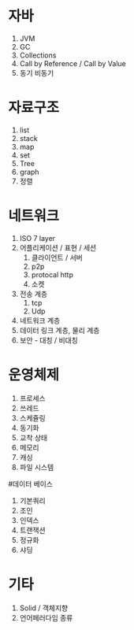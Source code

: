 # 자바

1. JVM
2. GC
3. Collections
4. Call by Reference / Call by Value
5. 동기 비동기

# 자료구조

1. list
2. stack
3. map
4. set
5. Tree
6. graph
7. 정렬

# 네트워크

1. ISO 7 layer
2. 어플리케이션 / 표현 / 세션
   1. 클라이언트 / 서버
   2. p2p
   3. protocal http
   4. 소켓
3. 전송 계층
   1. tcp
   2. Udp
4. 네트워크 계층
5. 데이터 링크 계층, 물리 계층
6. 보안 - 대칭 / 비대칭

# 운영체제

1. 프로세스
2. 쓰레드
3. 스케쥴링
4. 동기화
5. 교착 상태
6. 메모리
7. 캐싱
8. 파일 시스템

#데이터 베이스

1. 기본쿼리
2. 조인
3. 인덱스
4. 트랜잭션
5. 정규화
6. 샤딩

# 기타

1. Solid / 객체지향
2. 언어페러다임 종류

# 